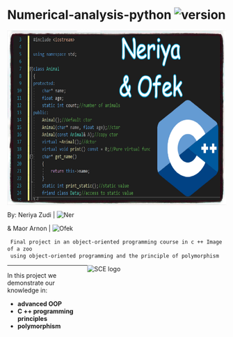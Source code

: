 # Numerical-analysis-python <img src="https://img.shields.io/badge/version-1.0-yellowgreen" alt="version" > 

<img src="https://github.com/NeriyaZudi/Zoo-Final-Project/blob/main/zoo.jpg" align="center"
     alt="logo" width="600" height="400">
     
 By: Neriya Zudi | <img src="https://img.shields.io/badge/Neriya-Programmer-blue" alt="Ner" > 
 
 & Maor Arnon | <img src="https://img.shields.io/badge/Maor-Programmer-green" alt="Ofek" >
     
     Final project in an object-oriented programming course in c ++ Image of a zoo
     using object-oriented programming and the principle of polymorphism
 <img src="https://upload.wikimedia.org/wikipedia/he/4/44/SCE_logo.png" align="right"
     alt="SCE logo" width="320" height="98">
  <hr>
    
   In this project we demonstrate our knowledge in:
   * **advanced OOP** 
   * **C ++ programming principles**
   * **polymorphism**
